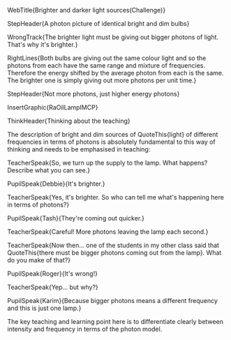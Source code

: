 WebTitle{Brighter and darker light sources(Challenge)}

StepHeader{A photon picture of identical bright and dim bulbs}

WrongTrack{The brighter light must be giving out bigger photons of light. That's why it's brighter.}

RightLines{Both bulbs are giving out the same colour light and so the photons from each have the same range and mixture of frequencies. Therefore the energy shifted by the average photon from each is the same. The brighter one is simply giving out more photons per unit time.}

StepHeader{Not more photons, just higher energy photons}

InsertGraphic{RaOilLampIMCP}

ThinkHeader{Thinking about the teaching}

The description of bright and dim sources of QuoteThis{light} of different frequencies in terms of photons is absolutely fundamental to this way of thinking and needs to be emphasised in teaching:

TeacherSpeak{So, we turn up the supply to the lamp. What happens? Describe what you can see.}

PupilSpeak{Debbie}{It's brighter.}

TeacherSpeak{Yes, it's brighter. So who can tell me what's happening here in terms of photons?}

PupilSpeak{Tash}{They're coming out quicker.}

TeacherSpeak{Careful! More photons leaving the lamp each second.}

TeacherSpeak{Now then&hellip; one of the students in my other class said that QuoteThis{there must be bigger photons coming out from the lamp}. What do you make of that?}

PupilSpeak{Roger}{It's wrong!}

TeacherSpeak{Yep&hellip; but why?}

PupilSpeak{Karim}{Because bigger photons means a different frequency and this is just one lamp.}

The key teaching and learning point here is to differentiate clearly between intensity and frequency in terms of the photon model.

